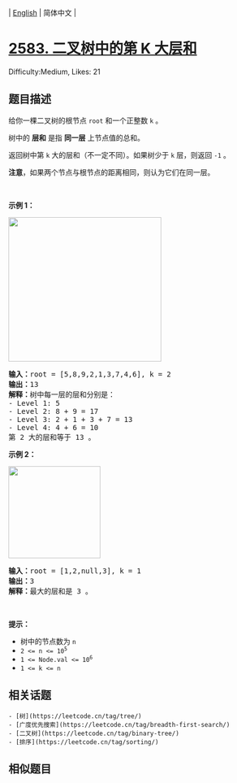 
| [English](problem_en.md) | 简体中文 |

# [2583. 二叉树中的第 K 大层和](https://leetcode.cn/problems/kth-largest-sum-in-a-binary-tree/)
Difficulty:Medium, Likes: 21

## 题目描述

<p>给你一棵二叉树的根节点 <code>root</code> 和一个正整数 <code>k</code> 。</p>

<p>树中的 <strong>层和</strong> 是指 <strong>同一层</strong> 上节点值的总和。</p>

<p>返回树中第 <code>k</code> 大的层和（不一定不同）。如果树少于 <code>k</code> 层，则返回 <code>-1</code> 。</p>

<p><strong>注意</strong>，如果两个节点与根节点的距离相同，则认为它们在同一层。</p>

<p>&nbsp;</p>

<p><strong>示例 1：</strong></p>

<p><img alt="" src="https://assets.leetcode.com/uploads/2022/12/14/binaryytreeedrawio-2.png" style="width: 301px; height: 284px;" /></p>

<pre>
<strong>输入：</strong>root = [5,8,9,2,1,3,7,4,6], k = 2
<strong>输出：</strong>13
<strong>解释：</strong>树中每一层的层和分别是：
- Level 1: 5
- Level 2: 8 + 9 = 17
- Level 3: 2 + 1 + 3 + 7 = 13
- Level 4: 4 + 6 = 10
第 2 大的层和等于 13 。
</pre>

<p><strong>示例 2：</strong></p>

<p><img alt="" src="https://assets.leetcode.com/uploads/2022/12/14/treedrawio-3.png" style="width: 181px; height: 181px;" /></p>

<pre>
<strong>输入：</strong>root = [1,2,null,3], k = 1
<strong>输出：</strong>3
<strong>解释：</strong>最大的层和是 3 。
</pre>

<p>&nbsp;</p>

<p><strong>提示：</strong></p>

<ul>
	<li>树中的节点数为 <code>n</code></li>
	<li><code>2 &lt;= n &lt;= 10<sup>5</sup></code></li>
	<li><code>1 &lt;= Node.val &lt;= 10<sup>6</sup></code></li>
	<li><code>1 &lt;= k &lt;= n</code></li>
</ul>


## 相关话题

    - [树](https://leetcode.cn/tag/tree/)
    - [广度优先搜索](https://leetcode.cn/tag/breadth-first-search/)
    - [二叉树](https://leetcode.cn/tag/binary-tree/)
    - [排序](https://leetcode.cn/tag/sorting/)

## 相似题目

